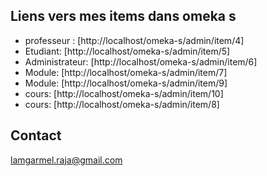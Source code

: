 ## Liens vers mes items dans omeka s

<ul>
    <li>professeur :  [http://localhost/omeka-s/admin/item/4]</li>
    <li>Etudiant: [http://localhost/omeka-s/admin/item/5]</li>
    <li>Administrateur: [http://localhost/omeka-s/admin/item/6]</li>  
    <li>Module: [http://localhost/omeka-s/admin/item/7]</li>
    <li>Module: [http://localhost/omeka-s/admin/item/9]</li>    
    <li>cours: [http://localhost/omeka-s/admin/item/10]</li>
    <li>cours: [http://localhost/omeka-s/admin/item/8]</li>   
</ul>

## Contact
lamgarmel.raja@gmail.com
